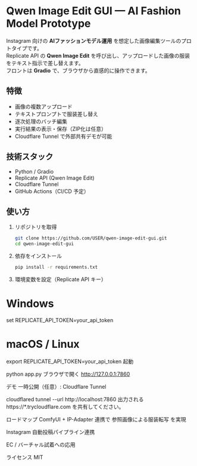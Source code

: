 # Qwen Image Edit GUI — AI Fashion Model Prototype

Instagram 向けの **AIファッションモデル運用** を想定した画像編集ツールのプロトタイプです。  
Replicate API の **Qwen Image Edit** を呼び出し、アップロードした画像の服装をテキスト指示で差し替えます。  
フロントは **Gradio** で、ブラウザから直感的に操作できます。

## 特徴
- 画像の複数アップロード
- テキストプロンプトで服装差し替え
- 逐次処理のバッチ編集
- 実行結果の表示・保存（ZIP化は任意）
- Cloudflare Tunnel で外部共有デモが可能

## 技術スタック
- Python / Gradio
- Replicate API (Qwen Image Edit)
- Cloudflare Tunnel
- GitHub Actions（CI/CD 予定）

## 使い方
1. リポジトリを取得
   ```bash
   git clone https://github.com/USER/qwen-image-edit-gui.git
   cd qwen-image-edit-gui
2. 依存をインストール
   ```bash
   pip install -r requirements.txt
   
3. 環境変数を設定（Replicate API キー）
# Windows
set REPLICATE_API_TOKEN=your_api_token

# macOS / Linux
export REPLICATE_API_TOKEN=your_api_token
起動


python app.py
ブラウザで開く
http://127.0.0.1:7860

デモ
一時公開（任意）: Cloudflare Tunnel


cloudflared tunnel --url http://localhost:7860
出力される https://*.trycloudflare.com を共有してください。

ロードマップ
ComfyUI + IP-Adapter 連携で 参照画像による服装転写 を実現

Instagram 自動投稿パイプライン連携

EC / バーチャル試着への応用

ライセンス
MIT

